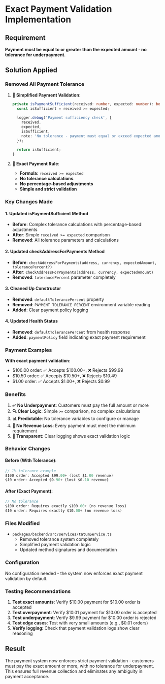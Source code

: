 # Exact Payment Validation Implementation

## Requirement
**Payment must be equal to or greater than the expected amount - no tolerance for underpayment.**

## Solution Applied

### **Removed All Payment Tolerance**

1. **🎯 Simplified Payment Validation**:
   ```typescript
   private isPaymentSufficient(received: number, expected: number): boolean {
     const isSufficient = received >= expected;
     
     logger.debug('Payment sufficiency check', {
       received,
       expected,
       isSufficient,
       note: 'No tolerance - payment must equal or exceed expected amount'
     });
     
     return isSufficient;
   }
   ```

2. **📏 Exact Payment Rule**:
   - **Formula**: `received >= expected`
   - **No tolerance calculations**
   - **No percentage-based adjustments**
   - **Simple and strict validation**

### **Key Changes Made**

#### **1. Updated isPaymentSufficient Method**
- **Before**: Complex tolerance calculations with percentage-based adjustments
- **After**: Simple `received >= expected` comparison
- **Removed**: All tolerance parameters and calculations

#### **2. Updated checkAddressForPayments Method**
- **Before**: `checkAddressForPayments(address, currency, expectedAmount, tolerancePercent?)`
- **After**: `checkAddressForPayments(address, currency, expectedAmount)`
- **Removed**: `tolerancePercent` parameter completely

#### **3. Cleaned Up Constructor**
- **Removed**: `defaultTolerancePercent` property
- **Removed**: `PAYMENT_TOLERANCE_PERCENT` environment variable reading
- **Added**: Clear payment policy logging

#### **4. Updated Health Status**
- **Removed**: `defaultTolerancePercent` from health response
- **Added**: `paymentPolicy` field indicating exact payment requirement

### **Payment Examples**

**With exact payment validation**:
- $100.00 order: ✅ Accepts $100.00+, ❌ Rejects $99.99
- $10.50 order: ✅ Accepts $10.50+, ❌ Rejects $10.49  
- $1.00 order: ✅ Accepts $1.00+, ❌ Rejects $0.99

### **Benefits**

1. **✅ No Underpayment**: Customers must pay the full amount or more
2. **🔍 Clear Logic**: Simple `>=` comparison, no complex calculations
3. **📊 Predictable**: No tolerance variables to configure or manage
4. **🚫 No Revenue Loss**: Every payment must meet the minimum requirement
5. **📝 Transparent**: Clear logging shows exact validation logic

### **Behavior Changes**

#### **Before (With Tolerance)**:
```typescript
// 1% tolerance example
$100 order: Accepted $99.00+ (lost $1.00 revenue)
$10 order: Accepted $9.90+ (lost $0.10 revenue)
```

#### **After (Exact Payment)**:
```typescript
// No tolerance
$100 order: Requires exactly $100.00+ (no revenue loss)
$10 order: Requires exactly $10.00+ (no revenue loss)
```

### **Files Modified**

- `packages/backend/src/services/tatumService.ts`
  - Removed tolerance system completely
  - Simplified payment validation logic
  - Updated method signatures and documentation

### **Configuration**

No configuration needed - the system now enforces exact payment validation by default.

### **Testing Recommendations**

1. **Test exact amounts**: Verify $10.00 payment for $10.00 order is accepted
2. **Test overpayment**: Verify $10.01 payment for $10.00 order is accepted  
3. **Test underpayment**: Verify $9.99 payment for $10.00 order is rejected
4. **Test edge cases**: Test with very small amounts (e.g., $0.01 orders)
5. **Verify logging**: Check that payment validation logs show clear reasoning

## Result

The payment system now enforces strict payment validation - customers must pay the exact amount or more, with no tolerance for underpayment. This ensures full revenue collection and eliminates any ambiguity in payment acceptance.
